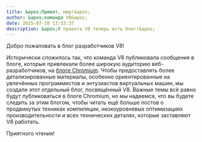```yaml
---
title: &apos;Привет, мир!&apos;
author: &apos;команда V8&apos;
date: 2015-07-10 13:33:37
description: &apos;У проекта V8 теперь есть блог!&apos;
---
```

Добро пожаловать в блог разработчиков V8!

Исторически сложилось так, что команда V8 публиковала сообщения в блоге, которые привлекали более широкую аудиторию веб-разработчиков, на [блоге Chromium](https://blog.chromium.org/). Чтобы предоставлять более детализированные материалы, особенно ориентированные на увлечённых программистов и энтузиастов виртуальных машин, мы создали этот отдельный блог, посвящённый V8. Важные темы всё равно будут публиковаться в блоге Chromium, но мы надеемся, что вы будете следить за этим блогом, чтобы читать ещё больше постов о продвинутых техниках компиляции, низкоуровневых оптимизациях производительности и всех технических деталях, которые заставляют V8 работать.

<!--truncate-->
Приятного чтения!
